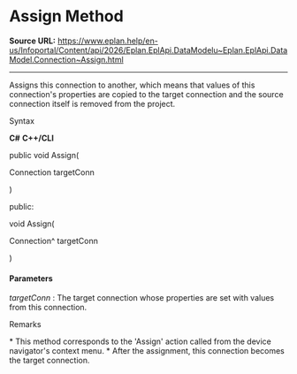# Assign Method

**Source URL:** https://www.eplan.help/en-us/Infoportal/Content/api/2026/Eplan.EplApi.DataModelu~Eplan.EplApi.DataModel.Connection~Assign.html

---

Assigns this connection to another, which means that values of this connection's properties are copied to the target connection and the source connection itself is removed from the project.

Syntax

**C#**
**C++/CLI**


public void Assign( 

   Connection targetConn

)

public:

void Assign( 

   Connection^ targetConn

)


#### Parameters

*targetConn*
:   The target connection whose properties are set with values from this connection.

Remarks

\* This method corresponds to the 'Assign' action called from the device navigator's context menu. \* After the assignment, this connection becomes the target connection.
